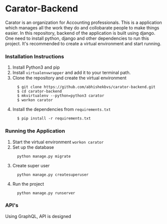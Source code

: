 # Carator-Backend
Carator is an organization for Accounting professionals. This is a application which manages all the work they do and collobarate people to make things easier. In this repository, backend of the application is built using django. One need to install python, django and other dependencies to run this project. It's recommended to create a virtual environment and start running.

### Installation Instructions
1. Install Python3 and pip
2. Install `virtualenvwrapper` and add it to your terminal path.
3. Clone the repository and create the virtual environment
    ```
      $ git clone https://github.com/abhishekbvs/carator-backend.git
      $ cd carator-backend
      $ mkvirtualenv --python=python3 carator
      $ workon carator
    ```
4. Install the dependencies from `requirements.txt`
    ```
      $ pip install -r requirements.txt
    ```
### Running the Application
1. Start the virtual environment `workon carator`
2. Set up the database
    ```
      python manage.py migrate
    ````
3. Create super user
    ```
      python manage.py createsuperuser
    ```
4. Run the project
    ```
      python manage.py runserver
    ```
### API's
Using GraphQL, API is designed
